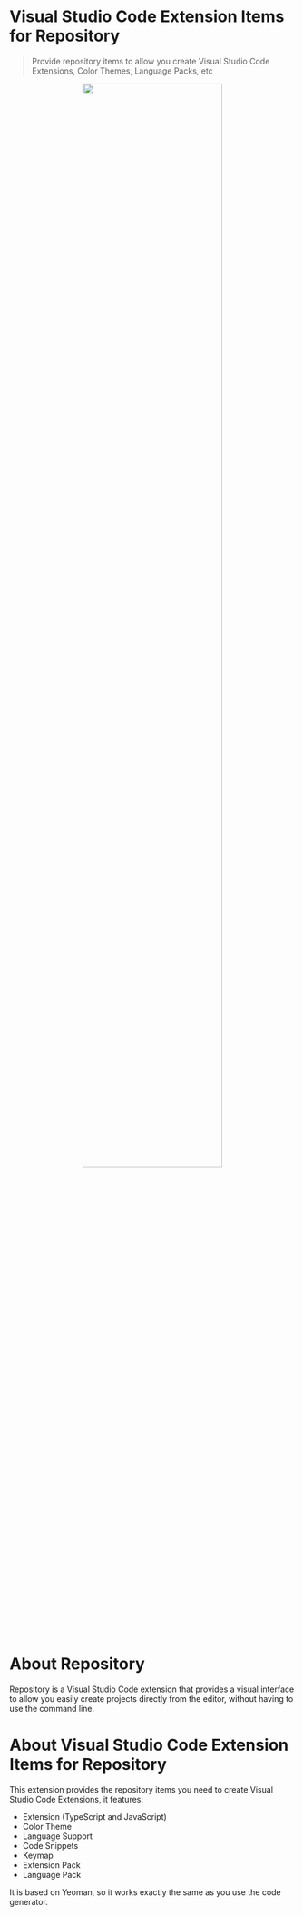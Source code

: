 # Visual Studio Code Extension Items for Repository

> Provide repository items to allow you create Visual Studio Code Extensions, Color Themes, Language Packs, etc

<p align="center">
<img width="70%" src="https://raw.githubusercontent.com/qadram/repository.vscode.extensions/main/repository_for_vscode.gif" />
</p>

# About Repository

Repository is a Visual Studio Code extension that provides a visual interface to allow you easily create projects directly from the editor, without having to use the command line.

# About Visual Studio Code Extension Items for Repository

This extension provides the repository items you need to create Visual Studio Code Extensions, it features:

- Extension (TypeScript and JavaScript)
- Color Theme
- Language Support
- Code Snippets
- Keymap
- Extension Pack
- Language Pack

It is based on Yeoman, so it works exactly the same as you use the code generator.
